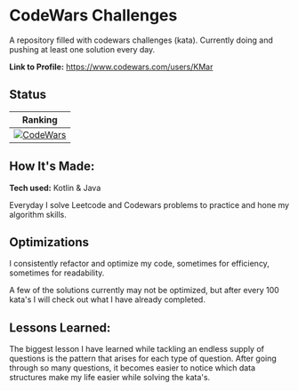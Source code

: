 # CodeWars Challenges
A repository filled with codewars challenges (kata). Currently doing and pushing at least one solution every day.

**Link to Profile:** https://www.codewars.com/users/KMar

## Status
| Ranking |
| --- |
| [![CodeWars](https://www.codewars.com/users/KMar/badges/micro)](https://www.codewars.com/users/KMar) |


## How It's Made:

**Tech used:** Kotlin & Java

Everyday I solve Leetcode and Codewars problems to practice and hone my algorithm skills. 

## Optimizations

I consistently refactor and optimize my code, sometimes for efficiency, sometimes for readability. 

A few of the solutions currently may not be optimized, but after every 100 kata's I will check out what I have already completed.

## Lessons Learned:

The biggest lesson I have learned while tackling an endless supply of questions is the pattern that arises for each type of question. After going through so many questions, it becomes easier to notice which data structures make my life easier while solving the kata's. 



